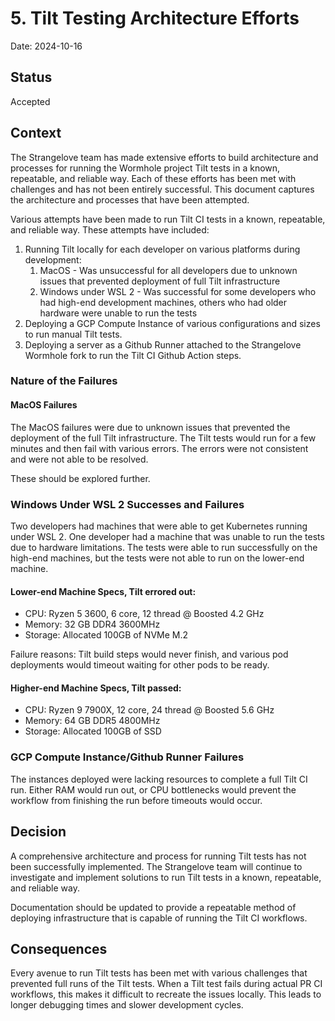 # 5. Tilt Testing Architecture Efforts

Date: 2024-10-16

## Status

Accepted

## Context

The Strangelove team has made extensive efforts to build architecture and processes for running the Wormhole project Tilt tests in a known, repeatable, and reliable way. Each of these efforts has been met with challenges and has not been entirely successful. This document captures the architecture and processes that have been attempted.

Various attempts have been made to run Tilt CI tests in a known, repeatable, and reliable way. These attempts have included:

1. Running Tilt locally for each developer on various platforms during development:
   1. MacOS - Was unsuccessful for all developers due to unknown issues that prevented deployment of full Tilt infrastructure
   2. Windows under WSL 2 - Was successful for some developers who had high-end development machines, others who had older hardware were unable to run the tests
2. Deploying a GCP Compute Instance of various configurations and sizes to run manual Tilt tests.
3. Deploying a server as a Github Runner attached to the Strangelove Wormhole fork to run the Tilt CI Github Action steps.

### Nature of the Failures

#### MacOS Failures

The MacOS failures were due to unknown issues that prevented the deployment of the full Tilt infrastructure. The Tilt tests would run for a few minutes and then fail with various errors. The errors were not consistent and were not able to be resolved.

These should be explored further.

### Windows Under WSL 2 Successes and Failures

Two developers had machines that were able to get Kubernetes running under WSL 2. One developer had a machine that was unable to run the tests due to hardware limitations. The tests were able to run successfully on the high-end machines, but the tests were not able to run on the lower-end machine.

#### Lower-end Machine Specs, Tilt errored out:

* CPU: Ryzen 5 3600, 6 core, 12 thread @ Boosted 4.2 GHz
* Memory: 32 GB DDR4 3600MHz
* Storage: Allocated 100GB of NVMe M.2

Failure reasons: Tilt build steps would never finish, and various pod deployments would timeout waiting for other pods to be ready.

#### Higher-end Machine Specs, Tilt passed:

* CPU: Ryzen 9 7900X, 12 core, 24 thread @ Boosted 5.6 GHz
* Memory: 64 GB DDR5 4800MHz
* Storage: Allocated 100GB of SSD

### GCP Compute Instance/Github Runner Failures

The instances deployed were lacking resources to complete a full Tilt CI run. Either RAM would run out, or CPU bottlenecks would prevent the workflow from finishing the run before timeouts would occur.

## Decision

A comprehensive architecture and process for running Tilt tests has not been successfully implemented. The Strangelove team will continue to investigate and implement solutions to run Tilt tests in a known, repeatable, and reliable way.

Documentation should be updated to provide a repeatable method of deploying infrastructure that is capable of running the Tilt CI workflows.

## Consequences

Every avenue to run Tilt tests has been met with various challenges that prevented full runs of the Tilt tests. When a Tilt test fails during actual PR CI workflows, this makes it difficult to recreate the issues locally. This leads to longer debugging times and slower development cycles.
